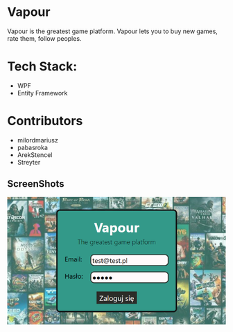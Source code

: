 # Vapour
Vapour is the greatest game platform. 
Vapour lets you to buy new games, rate them, follow peoples.

# Tech Stack:
- WPF
- Entity Framework

# Contributors
- milordmariusz
- pabasroka
- ArekStencel
- Streyter

## ScreenShots
![LoginForm](./ss/loginform.png)
